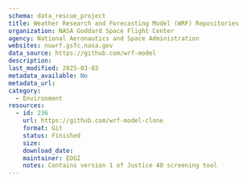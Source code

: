 ```yaml
---
schema: data_rescue_project 
title: Weather Research and Forecasting Model (WRF) Repositories
organization: NASA Goddard Space Flight Center
agency: National Aeronautics and Space Administration
websites: nuwrf.gsfc.nasa.gov
data_source: https://github.com/wrf-model
description: 
last_modified: 2025-03-03
metadata_available: No
metadata_url: 
category:
  - Environment
resources:
  - id: 236
    url: https://github.com/wrf-model-clone
    format: Git
    status: Finished
    size: 
    download_date: 
    maintainer: EDGI
    notes: Contains version 1 of Justice 40 screening tool
---
```

